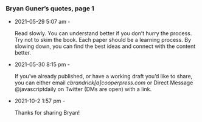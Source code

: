 ### Bryan Guner’s quotes, page 1

-   2021-05-29 5:07 am -

    Read slowly. You can understand better if you <span class="markup--highlight" name="selection">don’t hurry the process. Try not to skim the book. Each paper should be a learning process. By slowing down, you can find the best ideas and connect with the content better.</span>

-   2021-05-30 8:15 pm -

    If you’ve already published, or have a working draft you’d like to share, you can either email <span class="markup--highlight" name="selection">*cbrandrick\[a\]cooperpress.com*</span> or Direct Message @javascriptdaily on Twitter (DMs are open) with a link.

-   2021-10-2 1:57 pm -

    <span class="markup--highlight" name="selection">Thanks for sharing Bryan!</span>
